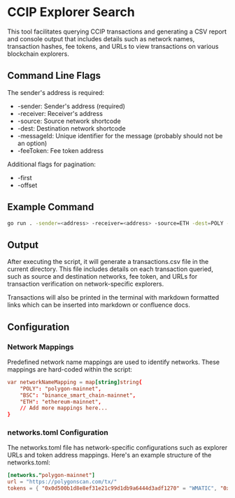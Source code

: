 # CCIP Explorer Search
This tool facilitates querying CCIP transactions and generating a CSV report and console output that includes details such as network names, transaction hashes, fee tokens, and URLs to view transactions on various blockchain explorers.

## Command Line Flags

The sender's address is required:
* -sender: Sender's address (required)
* -receiver: Receiver's address
* -source: Source network shortcode
* -dest: Destination network shortcode
* -messageId: Unique identifier for the message (probably should not be an option)
* -feeToken: Fee token address

Additional flags for pagination: 
* -first
* -offset

## Example Command

```bash
go run . -sender=<address> -receiver=<address> -source=ETH -dest=POLY -first=5
```

## Output
After executing the script, it will generate a transactions.csv file in the current directory. This file includes details on each transaction queried, such as source and destination networks, fee token, and URLs for transaction verification on network-specific explorers.

Transactions will also be printed in the terminal with markdown formatted links which can be inserted into markdown or confluence docs.

## Configuration

### Network Mappings

Predefined network name mappings are used to identify networks. These mappings are hard-coded within the script:

```toml
var networkNameMapping = map[string]string{
    "POLY": "polygon-mainnet",
    "BSC": "binance_smart_chain-mainnet",
    "ETH": "ethereum-mainnet",
    // Add more mappings here...
}
```
### networks.toml Configuration

The networks.toml file has network-specific configurations such as explorer URLs and token address mappings. Here's an example structure of the networks.toml:

```toml
[networks."polygon-mainnet"]
url = "https://polygonscan.com/tx/"
tokens = { "0x0d500b1d8e8ef31e21c99d1db9a6444d3adf1270" = "WMATIC", "0xb0897686c545045afc77cf20ec7a532e3120e0f1" = "LINK" }
```